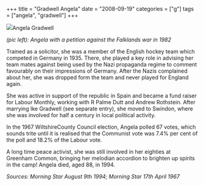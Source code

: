 +++
title = "Gradwell Angela"
date = "2008-09-19"
categories = ["g"]
tags = ["angela", "gradwell"]
+++

![](http://79.170.40.183/grahamstevenson.me.uk/images/stories/gradwell%20angela%20pictured%20with%20petition%20against%20falklands%20war%201982.jpg)Angela Gradwell

_(pic left): Angela with a petition against the Falklands war in 1982_

Trained as a solicitor, she was a member of the English hockey team which competed in Germany in 1935. There, she played a key role in advising her team mates against being used by the Nazi propaganda regime to comment favourably on their impressions of Germany. After the Nazis complained about her, she was dropped form the team and never played for England again.

She was active in support of the republic in Spain and became a fund raiser for Labour Monthly, working with R Palme Dutt and Andrew Rothstein. After marrying Ike Gradwell (see separate entry), she moved to Swindon, where she was involved for half a century in local political activity.

In the 1967 WiltshireCounty Coun­cil election, Angela polled 67 votes, which sounds trite until it is realised that the Communist vote was 7.4% per cent of the poll and 18.2% of the Labour vote.

A long time peace activist, she was still involved in her eighties at Greenham Common, bringing her melodian accordion to brighten up spirits in the camp! Angela died, aged 88, in 1994.

_Sources: Morning Star August 9th 1994; Morning Star 17th April 1967_
